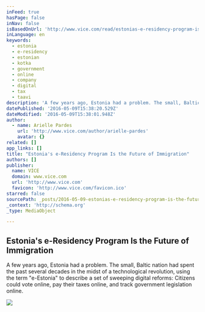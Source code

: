 ```yaml
---
inFeed: true
hasPage: false
inNav: false
isBasedOnUrl: 'http://www.vice.com/read/estonias-e-residency-program-is-the-future-of-immigration'
inLanguage: en
keywords:
  - estonia
  - e-residency
  - estonian
  - kotka
  - government
  - online
  - company
  - digital
  - tax
  - taavi
description: 'A few years ago, Estonia had a problem. The small, Baltic nation had spent the past several decades in the midst of a technological revolution, using the term "e-Estonia" to describe a set of sweeping digital reforms: Citizens could vote online, pay their taxes online, and track government legislation online.'
datePublished: '2016-05-09T15:38:20.529Z'
dateModified: '2016-05-09T15:38:01.948Z'
author:
  - name: Arielle Pardes
    url: 'http://www.vice.com/author/arielle-pardes'
    avatar: {}
related: []
app_links: []
title: "Estonia's e-Residency Program Is the Future of Immigration"
authors: []
publisher:
  name: VICE
  domain: www.vice.com
  url: 'http://www.vice.com'
  favicon: 'http://www.vice.com/favicon.ico'
starred: false
sourcePath: _posts/2016-05-09-estonias-e-residency-program-is-the-future-of-immigration.md
_context: 'http://schema.org'
_type: MediaObject

---
```

<article style=""><h1>Estonia's e-Residency Program Is the Future of Immigration</h1><p>A few years ago, Estonia had a problem. The small, Baltic nation had spent the past several decades in the midst of a technological revolution, using the term "e-Estonia" to describe a set of sweeping digital reforms: Citizens could vote online, pay their taxes online, and track government legislation online.</p><img src="https://s3-us-west-2.amazonaws.com/the-grid-img/p/5a6ec847fee63ae4c3cad325864e235e958a5bbf.jpg" /></article>